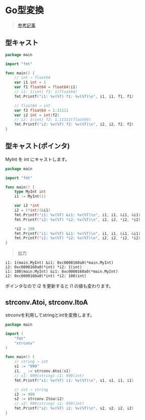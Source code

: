 # Go型変換
>[参考記事](https://www.wakuwakubank.com/posts/776-go-datatype/#index_id10)

## 型キャスト
```go
package main

import "fmt"

func main() {
	// int → float64
	var i1 int = 1
	var f1 float64 = float64(i1)
	// i1: 1(int) f1: 1(float64)
	fmt.Printf("i1: %v(%T) f1: %v(%T)\n", i1, i1, f1, f1)

	// float64 → int
	var f2 float64 = 1.11111
	var i2 int = int(f2)
	// i2: 1(int) f2: 1.11111(float64)
	fmt.Printf("i2: %v(%T) f2: %v(%T)\n", i2, i2, f2, f2)
}
```
## 型キャスト(ポインタ)
MyInt を int にキャストします。
```go
package main

import "fmt"

func main() {
	type MyInt int
	i1 := MyInt(1)

	var i2 *int
	i2 = (*int)(&i1)
	fmt.Printf("i1: %v(%T) &i1: %v(%T)\n", i1, i1, &i1, &i1)
	fmt.Printf("i2: %v(%T) *i2: %v(%T)\n", i2, i2, *i2, *i2)

	*i2 = 100
	fmt.Printf("i1: %v(%T) &i1: %v(%T)\n", i1, i1, &i1, &i1)
	fmt.Printf("i2: %v(%T) *i2: %v(%T)\n", i2, i2, *i2, *i2)
}
```
>出力
```
i1: 1(main.MyInt) &i1: 0xc0000160a0(*main.MyInt)
i2: 0xc0000160a0(*int) *i2: 1(int)
i1: 100(main.MyInt) &i1: 0xc0000160a0(*main.MyInt)
i2: 0xc0000160a0(*int) *i2: 100(int)
```
ポインタなので i2 を更新すると i1 の値も変わります。
## strconv.Atoi, strconv.ItoA
strconvを利用してstringとintを変換します。
```go
package main

import (
	"fmt"
	"strconv"
)

func main() {
	// string → int
	s1 := "999"
	i1, _ := strconv.Atoi(s1)
	// s1: 999(string) i1: 999(int)
	fmt.Printf("s1: %v(%T) i1: %v(%T)\n", s1, s1, i1, i1)

	// int → string
	i2 := 999
	s2 := strconv.Itoa(i2)
	// s2: 999(string) i2: 999(int)
	fmt.Printf("s2: %v(%T) i2: %v(%T)\n", s2, s2, i2, i2)
}
```







































